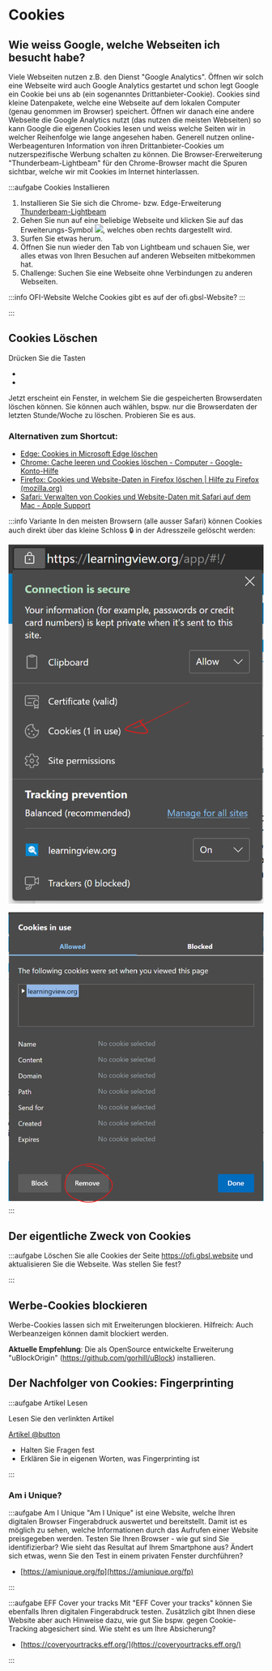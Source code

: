 
# Cookies

## Wie weiss Google, welche Webseiten ich besucht habe?

Viele Webseiten nutzen z.B. den Dienst "Google Analytics". Öffnen wir solch eine Webseite wird auch Google Analytics gestartet und schon legt Google ein Cookie bei uns ab (ein sogenanntes Drittanbieter-Cookie). Cookies sind kleine Datenpakete, welche eine Webseite auf dem lokalen Computer (genau genommen im Browser) speichert. Öffnen wir danach eine andere Webseite die Google Analytics nutzt (das nutzen die meisten Webseiten) so kann Google die eigenen Cookies lesen und weiss welche Seiten wir in welcher Reihenfolge wie lange angesehen haben. Generell nutzen online-Werbeagenturen Information von ihren Drittanbieter-Cookies um nutzerspezifische Werbung schalten zu können. Die Browser-Ererweiterung "Thunderbeam-Lightbeam" für den Chrome-Browser macht die Spuren sichtbar, welche wir mit Cookies im Internet hinterlassen. 

:::aufgabe Cookies
Installieren 

1. Installieren Sie Sie sich die Chrome- bzw. Edge-Erweiterung [Thunderbeam-Lightbeam](https://chrome.google.com/webstore/detail/thunderbeam-lightbeam-for/hjkajeglckopdkbggdiajobpilgccgnj)
2. Gehen Sie nun auf eine beliebige Webseite und klicken Sie auf das Erweiterungs-Symbol ![](https://lh3.googleusercontent.com/bIuKg7YKbGflQ7CH8dgXMs5KHWfN7r5MIuJRfZeVDzjqZEHdU4MhGt3dC2wr4BZcpk4jAavkVYtW854UkHzEInib=w128-h128-e365-rj-sc0x00ffffff), welches oben rechts dargestellt wird.
3. Surfen Sie etwas herum.
4. Öffnen Sie nun wieder den Tab von Lightbeam und schauen Sie, wer alles etwas von Ihren Besuchen auf anderen Webseiten mitbekommen hat.
5. Challenge: Suchen Sie eine Webseite ohne Verbindungen zu anderen Webseiten.

<Answer type="text" webKey="49ec2cb9-10ee-490e-ab24-39c74c1dc2ea" />


:::info OFI-Website
Welche Cookies gibt es auf der ofi.gbsl-Website?
:::

:::


## Cookies Löschen

Drücken Sie die Tasten
- [Windows]: Ctrl-Shift-Delete
- [Mac]: Cmd-Shift-Löschen ( ⌘+⇧+⌫)

Jetzt erscheint ein Fenster, in welchem Sie die gespeicherten Browserdaten löschen können. Sie können auch wählen, bspw. nur die Browserdaten der letzten Stunde/Woche zu löschen. Probieren Sie es aus.

### Alternativen zum Shortcut:

- [Edge: Cookies in Microsoft Edge löschen](https://support.microsoft.com/de-de/microsoft-edge/cookies-in-microsoft-edge-l%C3%B6schen-63947406-40ac-c3b8-57b9-2a946a29ae09)
- [Chrome: Cache leeren und Cookies löschen - Computer - Google-Konto-Hilfe](https://support.google.com/accounts/answer/32050?co=GENIE.Platform%3DDesktop&hl=de)
- [Firefox: Cookies und Website-Daten in Firefox löschen | Hilfe zu Firefox (mozilla.org)](https://support.mozilla.org/de/kb/cookies-und-website-daten-in-firefox-loschen)
- [Safari: Verwalten von Cookies und Website-Daten mit Safari auf dem Mac - Apple Support](https://support.apple.com/de-ch/guide/safari/sfri11471/mac)


:::info Variante
In den meisten Browsern (alle ausser Safari) können Cookies auch direkt über das kleine Schloss 🔒 in der Adresszeile gelöscht werden:

![](images/delete_cookies_1.png)

![](images/delete_cookies_2.png)
:::

## Der eigentliche Zweck von Cookies

:::aufgabe
Löschen Sie alle Cookies der Seite https://ofi.gbsl.website und aktualisieren Sie die Webseite. Was stellen Sie fest?

<Answer type="text" webKey="355d500a-dfed-43a9-8f32-6f11fc37bdf9" />
:::

## Werbe-Cookies blockieren

Werbe-Cookies lassen sich mit Erweiterungen blockieren. Hilfreich: Auch Werbeanzeigen können damit blockiert werden.

**Aktuelle Empfehlung**: Die als OpenSource entwickelte Erweiterung "uBlockOrigin" (https://github.com/gorhill/uBlock) installieren.


## Der Nachfolger von Cookies: Fingerprinting

:::aufgabe Artikel Lesen

Lesen Sie den verlinkten Artikel

[Artikel @button](https://traffective.com/2020/09/01/browser-fingerprinting/)

- Halten Sie Fragen fest
- Erklären Sie in eigenen Worten, was Fingerprinting ist


<Answer type="text" webKey="dfd05310-10e3-4b5d-bdeb-cd5b72978417" />

:::

### Am i Unique?

:::aufgabe Am I Unique
"Am I Unique" ist eine Website, welche Ihren digitalen Browser Fingerabdruck auswertet und bereitstellt. Damit ist es möglich zu sehen, welche Informationen durch das Aufrufen einer Website preisgegeben werden. Testen Sie Ihren Browser - wie gut sind Sie identifizierbar? Wie sieht das Resultat auf Ihrem Smartphone aus? Ändert sich etwas, wenn Sie den Test in einem privaten Fenster durchführen?

- [https://amiunique.org/fp](https://amiunique.org/fp)

<Answer type="text" webKey="c627366f-ebdd-4df0-a50a-468fbba30a5f" />
:::

:::aufgabe EFF Cover your tracks
Mit "EFF Cover your tracks" können Sie ebenfalls Ihren digitalen Fingerabdruck testen. Zusätzlich gibt Ihnen diese Website aber auch Hinweise dazu, wie gut Sie bspw. gegen Cookie-Tracking abgesichert sind. Wie steht es um Ihre Absicherung?

- [https://coveryourtracks.eff.org/](https://coveryourtracks.eff.org/)

<Answer type="text" webKey="7aaef1f4-ebc2-4809-bcf2-cbe6540be1d1" />

:::
